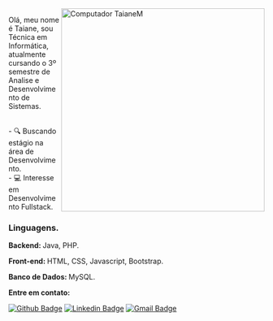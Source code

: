 <img src="https://raw.githubusercontent.com/MicaelliMedeiros/micaellimedeiros/master/image/computer-illustration.png" min-width="400px" max-width="400px" width="400px" align="right" alt="Computador TaianeM">

<p align="left"> 
  Olá, meu nome é Taiane, sou Técnica em Informática, atualmente cursando o 3º semestre de Analise e Desenvolvimento de Sistemas.
</p>

<p align="left">
  <br> - 🔍 Buscando estágio na área de Desenvolvimento. </br>
  - 💻 Interesse em Desenvolvimento Fullstack.
</p>
<h3> Linguagens. </h3>
<p align="left"> <strong> Backend: </strong> Java, PHP. </p>
<p align="left"> <strong> Front-end: </strong> HTML, CSS, Javascript, Bootstrap. </p>
<p align="left"> <strong> Banco de Dados: </strong> MySQL. </p>


**Entre em contato:**

[![Github Badge](https://img.shields.io/badge/-Github-000?style=flat-square&logo=Github&logoColor=white&link=https://github.com/TaianeM)](https://github.com/TaianeM)
[![Linkedin Badge](https://img.shields.io/badge/-LinkedIn-blue?style=flat-square&logo=Linkedin&logoColor=white&link=https://www.linkedin.com/in/taiane-medeiro/)](https://www.linkedin.com/in/taiane-medeiro/)
[![Gmail Badge](https://img.shields.io/badge/-Gmail-c14438?style=flat-square&logo=Gmail&logoColor=white&link=mailto:taianemedeiro16@gmail.com)](mailto:taianemedeiro16@gmail.com)

